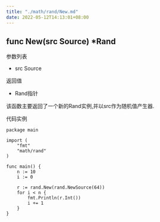 ```yaml
---
title: "./math/rand/New.md"
date: 2022-05-12T14:13:01+08:00
---
```

## func New(src Source) *Rand

参数列表

- src Source

返回值

- Rand指针

该函数主要返回了一个新的Rand实例,并以src作为随机值产生器.


代码实例

	package main

	import (
		"fmt"
		"math/rand"
	)

	func main() {
		n := 10
		i := 0

		r := rand.New(rand.NewSource(64))
		for i < n {
			fmt.Println(r.Int())
			i += 1
		}
	}






